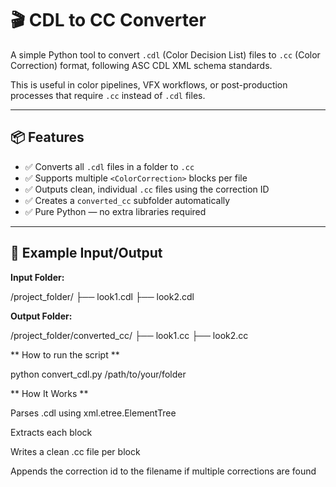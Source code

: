 # 🎬 CDL to CC Converter

A simple Python tool to convert `.cdl` (Color Decision List) files to `.cc` (Color Correction) format, following ASC CDL XML schema standards.

This is useful in color pipelines, VFX workflows, or post-production processes that require `.cc` instead of `.cdl` files.

---

## 📦 Features

- ✅ Converts all `.cdl` files in a folder to `.cc`
- ✅ Supports multiple `<ColorCorrection>` blocks per file
- ✅ Outputs clean, individual `.cc` files using the correction ID
- ✅ Creates a `converted_cc` subfolder automatically
- ✅ Pure Python — no extra libraries required

---

## 📂 Example Input/Output

**Input Folder:**

/project_folder/
├── look1.cdl
├── look2.cdl


**Output Folder:**

/project_folder/converted_cc/
├── look1.cc
├── look2.cc

** How to run the script **

python convert_cdl.py /path/to/your/folder

** How It Works **

Parses .cdl using xml.etree.ElementTree

Extracts each <ColorCorrection> block

Writes a clean .cc file per block

Appends the correction id to the filename if multiple corrections are found